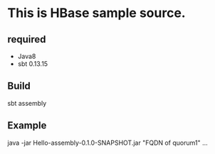 # This is HBase sample source.

## required
* Java8
* sbt 0.13.15


## Build

sbt assembly

## Example

java -jar Hello-assembly-0.1.0-SNAPSHOT.jar "FQDN of quorum1" ...


